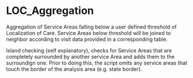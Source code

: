 LOC_Aggregation
===============

Aggregation of Service Areas falling below a user defined threshold of Localization of Care. 
Service Areas below threshold will be joined to neighbor according to visit data provided in a corresponding table.

Island checking (self explanatory), checks for Service Areas that are completely surrounded by another service Area and
adds them to the surroundign one. Prior to doing this, the script omits any service areas that touch the border of the 
analysis area (e.g. state border).
